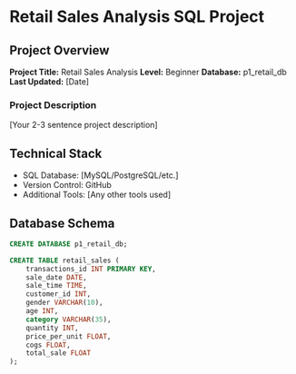 # Retail Sales Analysis SQL Project

## Project Overview
**Project Title:** Retail Sales Analysis
**Level:** Beginner
**Database:** p1_retail_db
**Last Updated:** [Date]

### Project Description
[Your 2-3 sentence project description]

## Technical Stack
- SQL Database: [MySQL/PostgreSQL/etc.]
- Version Control: GitHub
- Additional Tools: [Any other tools used]

## Database Schema
```sql
CREATE DATABASE p1_retail_db;

CREATE TABLE retail_sales (
    transactions_id INT PRIMARY KEY,
    sale_date DATE,    
    sale_time TIME,
    customer_id INT,    
    gender VARCHAR(10),
    age INT,
    category VARCHAR(35),
    quantity INT,
    price_per_unit FLOAT,    
    cogs FLOAT,
    total_sale FLOAT
);
